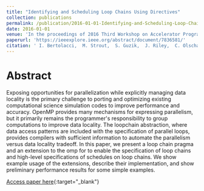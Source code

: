 ```yaml
---
title: "Identifying and Scheduling Loop Chains Using Directives"
collection: publications
permalink: /publication/2016-01-01-Identifying-and-Scheduling-Loop-Chains-Using-Directives
date: 2016-01-01
venue: 'In the proceedings of 2016 Third Workshop on Accelerator Programming Using Directives (WACCPD)'
paperurl: 'https://ieeexplore.ieee.org/abstract/document/7836581/'
citation: ' I. Bertolacci,  M. Strout,  S. Guzik,  J. Riley,  C. Olschanowsky, &quot;Identifying and Scheduling Loop Chains Using Directives.&quot; In the proceedings of 2016 Third Workshop on Accelerator Programming Using Directives (WACCPD), 2016.'
---
```

# Abstract
Exposing opportunities for parallelization while explicitly managing data locality is the primary challenge to porting and optimizing existing computational science simulation codes to improve performance and accuracy.
OpenMP provides many mechanisms for expressing parallelism, but it primarily remains the programmer's responsibility to group computations to improve data locality.
The loopchain abstraction, where data access patterns are included with the specification of parallel loops, provides compilers with sufficient information to automate the parallelism versus data locality tradeoff.
In this paper, we present a loop chain pragma and an extension to the omp for to enable the specification of loop chains and high-level specifications of schedules on loop chains.
We show example usage of the extensions, describe their implementation, and show preliminary performance results for some simple examples.

[Access paper here](https://ieeexplore.ieee.org/abstract/document/7836581/){:target="_blank"}
